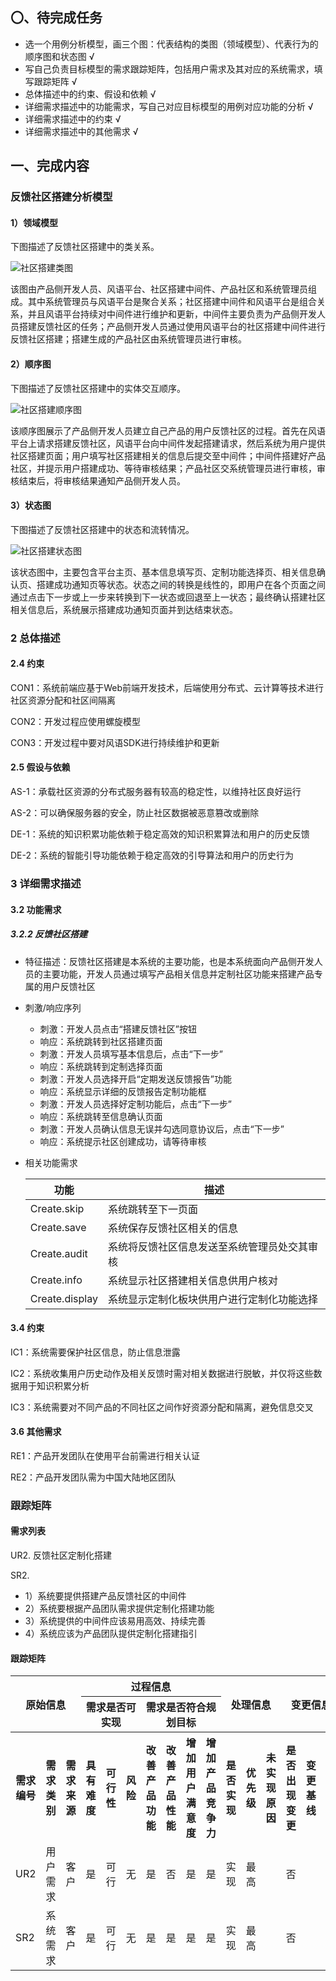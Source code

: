 ## 〇、待完成任务

- 选一个用例分析模型，画三个图：代表结构的类图（领域模型）、代表行为的顺序图和状态图 √
- 写自己负责目标模型的需求跟踪矩阵，包括用户需求及其对应的系统需求，填写跟踪矩阵 √
- 总体描述中的约束、假设和依赖 √
- 详细需求描述中的功能需求，写自己对应目标模型的用例对应功能的分析 √
- 详细需求描述中的约束 √
- 详细需求描述中的其他需求 √



## 一、完成内容

### 反馈社区搭建分析模型

#### 1）领域模型

下图描述了反馈社区搭建中的类关系。

![社区搭建类图](assets/社区搭建类图.jpg)

该图由产品侧开发人员、风语平台、社区搭建中间件、产品社区和系统管理员组成。其中系统管理员与风语平台是聚合关系；社区搭建中间件和风语平台是组合关系，并且风语平台持续对中间件进行维护和更新，中间件主要负责为产品侧开发人员搭建反馈社区的任务；产品侧开发人员通过使用风语平台的社区搭建中间件进行反馈社区搭建；搭建生成的产品社区由系统管理员进行审核。



#### 2）顺序图

下图描述了反馈社区搭建中的实体交互顺序。

![社区搭建顺序图](assets/社区搭建顺序图.jpg)

该顺序图展示了产品侧开发人员建立自己产品的用户反馈社区的过程。首先在风语平台上请求搭建反馈社区，风语平台向中间件发起搭建请求，然后系统为用户提供社区搭建页面；用户填写社区搭建相关的信息后提交至中间件；中间件搭建好产品社区，并提示用户搭建成功、等待审核结果；产品社区交系统管理员进行审核，审核结束后，将审核结果通知产品侧开发人员。



#### 3）状态图

下图描述了反馈社区搭建中的状态和流转情况。

![社区搭建状态图](assets/社区搭建状态图.jpg)

该状态图中，主要包含平台主页、基本信息填写页、定制功能选择页、相关信息确认页、搭建成功通知页等状态。状态之间的转换是线性的，即用户在各个页面之间通过点击下一步或上一步来转换到下一状态或回退至上一状态；最终确认搭建社区相关信息后，系统展示搭建成功通知页面并到达结束状态。



### 2 总体描述

#### 2.4 约束

CON1：系统前端应基于Web前端开发技术，后端使用分布式、云计算等技术进行社区资源分配和社区间隔离

CON2：开发过程应使用螺旋模型

CON3：开发过程中要对风语SDK进行持续维护和更新

#### 2.5 假设与依赖

AS-1：承载社区资源的分布式服务器有较高的稳定性，以维持社区良好运行

AS-2：可以确保服务器的安全，防止社区数据被恶意篡改或删除

DE-1：系统的知识积累功能依赖于稳定高效的知识积累算法和用户的历史反馈

DE-2：系统的智能引导功能依赖于稳定高效的引导算法和用户的历史行为



### 3 详细需求描述

#### 3.2 功能需求

##### 3.2.2 反馈社区搭建

- 特征描述：反馈社区搭建是本系统的主要功能，也是本系统面向产品侧开发人员的主要功能，开发人员通过填写产品相关信息并定制社区功能来搭建产品专属的用户反馈社区

- 刺激/响应序列

  - 刺激：开发人员点击“搭建反馈社区”按钮
  - 响应：系统跳转到社区搭建页面
  - 刺激：开发人员填写基本信息后，点击“下一步”
  - 响应：系统跳转到定制选择页面
  - 刺激：开发人员选择开启“定期发送反馈报告”功能
  - 响应：系统显示详细的反馈报告定制功能框
  - 刺激：开发人员选择好定制功能后，点击“下一步”
  - 响应：系统跳转至信息确认页面
  - 刺激：开发人员确认信息无误并勾选同意协议后，点击“下一步”
  - 响应：系统提示社区创建成功，请等待审核

- 相关功能需求

  | 功能           | 描述                                         |
  | -------------- | -------------------------------------------- |
  | Create.skip    | 系统跳转至下一页面                           |
  | Create.save    | 系统保存反馈社区相关的信息                   |
  | Create.audit   | 系统将反馈社区信息发送至系统管理员处交其审核 |
  | Create.info    | 系统显示社区搭建相关信息供用户核对           |
  | Create.display | 系统显示定制化板块供用户进行定制化功能选择   |



#### 3.4 约束

IC1：系统需要保护社区信息，防止信息泄露

IC2：系统收集用户历史动作及相关反馈时需对相关数据进行脱敏，并仅将这些数据用于知识积累分析

IC3：系统需要对不同产品的不同社区之间作好资源分配和隔离，避免信息交叉



#### 3.6 其他需求

RE1：产品开发团队在使用平台前需进行相关认证

RE2：产品开发团队需为中国大陆地区团队



### 跟踪矩阵

#### 需求列表

UR2. 反馈社区定制化搭建

SR2. 

- 1）系统要提供搭建产品反馈社区的中间件
- 2）系统要根据产品团队需求提供定制化搭建功能
- 3）系统提供的中间件应该易用高效、持续完善
- 4）系统应该为产品团队提供定制化搭建指引

#### 跟踪矩阵

<table>
	<head>
		<tr>
			<th align="center" colspan="3" rowspan="2">原始信息</th>
            <th align="center" colspan="7">过程信息</th>
            <th align="center" colspan="3" rowspan="2">处理信息</th>
            <th align="center" colspan="3" rowspan="2">变更信息</th>
		</tr>
       	<tr>
			<th align="center" colspan="3">需求是否可实现</th>
            <th align="center" colspan="4">需求是否符合规划目标</th>
		</tr>
        <tr>
			<th align="center">需求编号</th>
            <th align="center">需求类别</th>
            <th align="center">需求来源</th>
            <th align="center">具有难度</th>
            <th align="center">可行性</th>
            <th align="center">风险</th>
            <th align="center">改善产品功能</th>
            <th align="center">改善产品性能</th>
            <th align="center">增加用户满意度</th>
            <th align="center">增加产品竞争力</th>
            <th align="center">是否实现</th>
            <th align="center">优先级</th>
            <th align="center">未实现原因</th>
            <th align="center">是否出现变更</th>
            <th align="center">变更基线</th>
            <th align="center">变更记录</th>
		</tr>
	</head>
    <body>
		<tr>
			<td>UR2</td>
			<td>用户需求</td>
			<td>客户</td>
			<td>是</td>
            <td>可行</td>
			<td>无</td>
			<td>是</td>
			<td>否</td>
            <td>是</td>
			<td>是</td>
			<td>实现</td>
			<td>最高</td>
            <td></td>
			<td>否</td>
			<td></td>
			<td></td>
		</tr>
        <tr>
			<td>SR2</td>
			<td>系统需求</td>
			<td>客户</td>
			<td>是</td>
            <td>可行</td>
			<td>无</td>
			<td>是</td>
			<td>是</td>
            <td>是</td>
			<td>是</td>
			<td>实现</td>
			<td>最高</td>
            <td></td>
			<td>否</td>
			<td></td>
			<td></td>
		</tr>
	</body>
</table>
